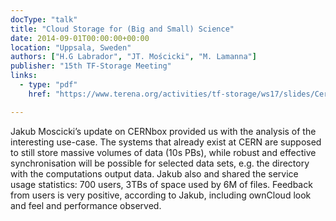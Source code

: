 ```yaml
---
docType: "talk"
title: "Cloud Storage for (Big and Small) Science"
date: 2014-09-01T00:00:00+00:00
location: "Uppsala, Sweden"
authors: ["H.G Labrador", "JT. Mościcki", "M. Lamanna"]
publisher: "15th TF-Storage Meeting"
links:
  - type: "pdf"
    href: "https://www.terena.org/activities/tf-storage/ws17/slides/Cernbox-Status-Update-Terena-Sept-14.pdf"

---
```


Jakub Moscicki’s update on CERNbox provided us with the analysis of the interesting use-case. The systems that already exist at CERN are supposed to still store massive volumes of data (10s PBs), while robust and effective synchronisation will be possible for selected data sets, e.g. the directory with the computations output data. Jakub also and shared the service usage statistics: 700 users, 3TBs of space used by 6M of files. Feedback from users is very positive, according to Jakub, including ownCloud look and feel and performance observed.
